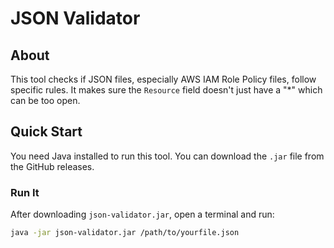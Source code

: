 # JSON Validator

## About
This tool checks if JSON files, especially AWS IAM Role Policy files, follow specific rules. It makes sure the `Resource` field doesn't just have a "*" which can be too open.

## Quick Start

You need Java installed to run this tool. You can download the `.jar` file from the GitHub releases.

### Run It
After downloading `json-validator.jar`, open a terminal and run:

```bash
java -jar json-validator.jar /path/to/yourfile.json
